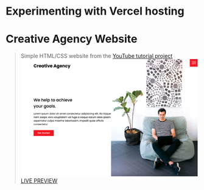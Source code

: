 # Experimenting with Vercel hosting
# Creative Agency Website

> Simple HTML/CSS website from the [YouTube tutorial project](https://www.youtube.com/watch?v=lvYnfMOUOJY&t=274s)
![Creative Agency](/images/screenshot.png 'Creative Agency')
[LIVE PREVIEW](https://raw.githack.com/bradtraversy/creative-agency-website/master/index.html)
